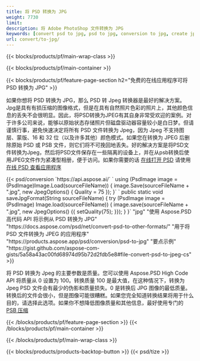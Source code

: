 ```yaml
---
title: 将 PSD 转换为 JPG
weight: 7730
limit: 
description: 将 Adobe PhotoShop 文件转换为 JPG
keywords: [convert psd to jpg, psd to jpg, conversion to jpg, create jpg from psd, print psd as jpg]
url: convert/to-jpg/
---
```


{{< blocks/products/pf/main-wrap-class >}}

{{< blocks/products/pf/main-container >}}

{{< blocks/products/pf/feature-page-section h2="免费的在线应用程序可将 PSD 转换为 JPG" >}}
<p>如果你想将 PSD 转换为 JPG，那么 PSD 转 Jpeg 转换器是最好的解决方案。Jpg是具有有损压缩的图像格式，但是在具有自然照片色彩的照片上，其他颜色信息的丢失不会很明显。因此，将PSD转换为JPEG有其自身非常受欢迎的案例。对于许多公司来说，能够以原始状态存储照片但磁盘驱动器容量较小是白日梦。但请谨慎行事，避免快速决定将所有 PSD 文件转换为 Jpeg，因为 Jpeg 不支持图层、蒙版、16 和 32 位（以及许多其他）颜色模式。如果您在转换为 JPEG 后删除原始 PSD 或 PSB 文件，则它们将不可挽回地丢失。好的解决方案是将PSD文件转换为Jpeg，然后将PSD文件保存在一些隔离的设备上，并在从psb转换后使用JPEG文件作为紧凑型相册，便于访问。如果你需要的话 <a href="/psd/view">在线打开 PSD</a> 请使用 <a href="/psd/view">在线 PSD 查看应用程序</a></p>
{{< psd/conversion `https://api.aspose.ai/` 
`    using (PsdImage image = (PsdImage)Image.Load(sourceFileName))
    {
        image.Save(sourceFileName + ".jpg",  new JpegOptions() { Quality = 75 });
    }` 
`    public static void saveJpgFormat(String sourceFileName) {
        try (PsdImage image = (PsdImage) Image.load(sourceFileName)) {
            image.save(sourceFileName + ".jpg", new JpegOptions() {{
                setQuality(75);
            }});
        }
    }` 
		"jpg" 
"使用 Aspose.PSD 高代码 API 将示例从 PSD 转换为 JPG"  "https://docs.aspose.com/psd/net/convert-psd-to-other-formats/" 
"用于将 PSD 文件转换为 JPEG 的应用程序" "https://products.aspose.app/psd/conversion/psd-to-jpg" 
"要点示例" "https://gist.github.com/aspose-com-gists/5a58a43ac00fd68974d95b72d2fdb5e8#file-convert-psd-to-jpeg-cs" >}}
<p>将 PSD 转换为 Jpeg 的主要参数是质量。您可以使用 Aspose.PSD High Code API 将质量从 0 设置为 100。转换质量 100 是最大值，在这种情况下，转换为 Jpeg PSD 文件会有最少的伪影和质量损失。0 是转换后 JPG 图像的最低质量。转换后的文件会很小，但是图像可能很糟糕。如果您完全知道转换结果将用于什么目的，请选择此选项。如果你不想降低图像质量和其他信息，最好使用专门的 <a href="/psd/reduce-size">PSB 压缩</a></p>
{{< /blocks/products/pf/feature-page-section >}}
{{< /blocks/products/pf/main-container >}}


{{< /blocks/products/pf/main-wrap-class >}}

{{< blocks/products/products-backtop-button >}}
{{< psd/tize >}}
